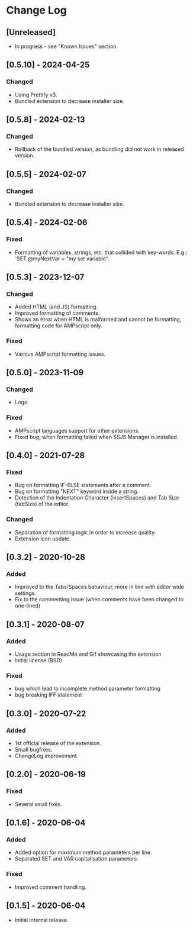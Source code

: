 # Change Log

## [Unreleased]
- In progress - see "Known Issues" section.

## [0.5.10] - 2024-04-25
### Changed
- Using Prettify v3.
- Bundled extension to decrease installer size.

## [0.5.8] - 2024-02-13
### Changed
- Rollback of the bundled version, as bundling did not work in released version.

## [0.5.5] - 2024-02-07
### Changed
- Bundled extension to decrease installer size.

## [0.5.4] - 2024-02-06
### Fixed
- Formatting of variables, strings, etc. that collided with key-words. E.g.: `SET @myNextVar = "my set variable".

## [0.5.3] - 2023-12-07
### Changed
- Added HTML (and JS) formatting.
- Improved formatting of comments.
- Shows an error when HTML is malformed and cannot be formatting, formatting code for AMPscript only.

### Fixed
- Various AMPscript formatting issues.

## [0.5.0] - 2023-11-09
### Changed
- Logo.

### Fixed
- AMPscript languages support for other extensions.
- Fixed bug, when formatting failed when SSJS Manager is installed.

## [0.4.0] - 2021-07-28
### Fixed
- Bug on formatting IF-ELSE statements after a comment.
- Bug on formatting "NEXT" keyword inside a string.
- Detection of the Indentation Character (insertSpaces) and Tab Size (tabSize) of the editor.

### Changed
- Separation of formatting logic in order to increase quality.
- Extension icon update.

## [0.3.2] - 2020-10-28
### Added
- Improved to the Tabs/Spaces behaviour, more in line with editor wide settings.
- Fix to the commenting issue (when comments have been changed to one-lined)

## [0.3.1] - 2020-08-07
### Added
- Usage section in ReadMe and Gif showcasing the extension
- initial license (BSD)

### Fixed
- bug which lead to incomplete method parameter formatting
- bug breaking IFF statement

## [0.3.0] - 2020-07-22
### Added
- 1st official release of the extension.
- Small bugfixes.
- ChangeLog improvement.

## [0.2.0] - 2020-06-19
### Fixed
- Several small fixes.

## [0.1.6] - 2020-06-04
### Added
- Added option for maximum method parameters per line.
- Separated SET and VAR capitalisation parameters.
### Fixed
- Improved comment handling.

## [0.1.5] - 2020-06-04
- Initial internal release.